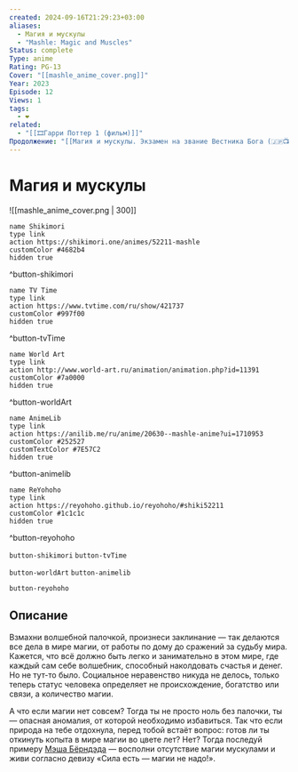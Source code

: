 ```yaml
---
created: 2024-09-16T21:29:23+03:00
aliases:
  - Магия и мускулы
  - "Mashle: Magic and Muscles"
Status: complete
Type: anime
Rating: PG-13
Cover: "[[mashle_anime_cover.png]]"
Year: 2023
Episode: 12
Views: 1
tags:
  - ❤
related:
  - "[[🎞Гарри Поттер 1 (фильм)]]"
Продолжение: "[[Магия и мускулы. Экзамен на звание Вестника Бога (🇯🇵📺 400)]]"
---
```


# Магия и мускулы

![[mashle_anime_cover.png | 300]]

```button
name Shikimori
type link
action https://shikimori.one/animes/52211-mashle
customColor #4682b4
hidden true
```
^button-shikimori

```button
name TV Time
type link
action https://www.tvtime.com/ru/show/421737
customColor #997f00
hidden true
```
^button-tvTime

```button
name World Art
type link
action http://www.world-art.ru/animation/animation.php?id=11391
customColor #7a0000
hidden true
```
^button-worldArt

```button
name AnimeLib
type link
action https://anilib.me/ru/anime/20630--mashle-anime?ui=1710953
customColor #252527
customTextColor #7E57C2
hidden true
```
^button-animelib

```button
name ReYohoho
type link
action https://reyohoho.github.io/reyohoho/#shiki52211
customColor #1c1c1c
hidden true
```
^button-reyohoho

`button-shikimori` `button-tvTime`

`button-worldArt` `button-animelib`

`button-reyohoho`


## Описание

Взмахни волшебной палочкой, произнеси заклинание — так делаются все дела в мире магии, от работы по дому до сражений за судьбу мира. Кажется, что всё должно быть легко и занимательно в этом мире, где каждый сам себе волшебник, способный наколдовать счастья и денег. Но не тут-то было. Социальное неравенство никуда не делось, только теперь статус человека определяет не происхождение, богатство или связи, а количество магии.
  
А что если магии нет совсем? Тогда ты не просто ноль без палочки, ты — опасная аномалия, от которой необходимо избавиться. Так что если природа на тебе отдохнула, перед тобой встаёт вопрос: готов ли ты откинуть копыта в мире магии во цвете лет? Нет? Тогда последуй примеру [Мэша Бёрндэда](https://shikimori.one/characters/178609-mash-burnedead) — восполни отсутствие магии мускулами и живи согласно девизу «Сила есть — магии не надо!».
